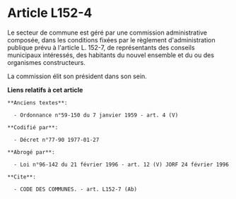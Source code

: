 # Article L152-4

Le secteur de commune est géré par une commission administrative composée, dans les conditions fixées par le règlement
d'administration publique prévu à l'article L. 152-7, de représentants des conseils municipaux intéressés, des habitants du
nouvel ensemble et du ou des organismes constructeurs.

La commission élit son président dans son sein.

**Liens relatifs à cet article**

	**Anciens textes**:

	  - Ordonnance n°59-150 du 7 janvier 1959 - art. 4 (V)

	**Codifié par**:

	  - Décret n°77-90 1977-01-27

	**Abrogé par**:

	  - Loi n°96-142 du 21 février 1996 - art. 12 (V) JORF 24 février 1996

	**Cite**:

	  - CODE DES COMMUNES. - art. L152-7 (Ab)
